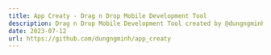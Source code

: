 ```yaml
---
title: App Creaty - Drag n Drop Mobile Development Tool
description: Drag n Drop Mobile Development Tool created by @dungngminh.
date: 2023-07-12
url: https://github.com/dungngminh/app_creaty
---
```

